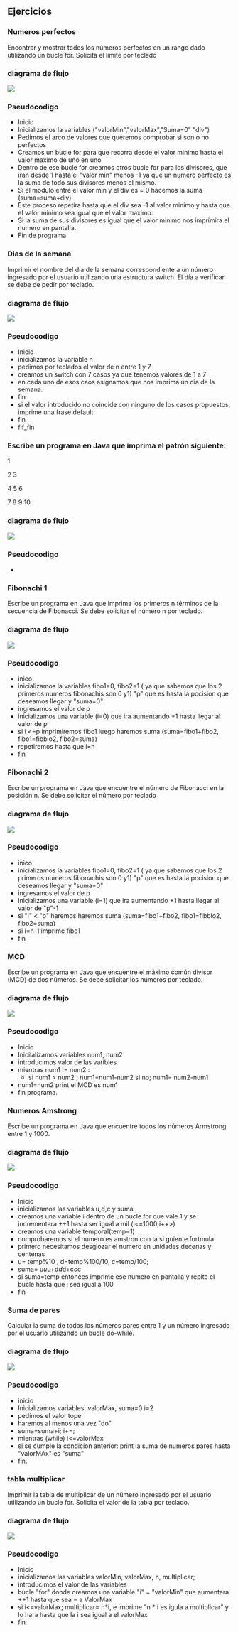 <div aling="justify">

## Ejercicios
 
### Numeros perfectos

Encontrar y mostrar todos los números perfectos en un rango dado utilizando un bucle for. Solicita el límite por teclado

### diagrama de flujo
<img src="images/numerosPerfectos.png">

### Pseudocodigo

- Inicio
- Inicializamos la variables ("valorMin","valorMax","Suma=0" "div") 
- Pedimos el arco de valores que queremos comprobar si son o no perfectos
- Creamos un bucle for para que recorra desde el valor minimo hasta el valor maximo  de uno en uno 
- Dentro de ese bucle for creamos otros bucle for para los divisores, que iran desde 1 hasta el "valor min" menos -1 ya que un numero perfecto es la suma de todo sus divisores menos el mismo.
- Si el modulo entre el valor min y el div es =  0 hacemos la suma (suma=suma+div)
- Este proceso repetira hasta que el div sea -1 al valor minimo y hasta que el valor minimo sea igual que el valor maximo.
- Si la suma de sus divisores es igual que el valor minimo nos imprimira el numero en pantalla.
- Fin de programa 
 
### Dias de la semana

Imprimir el nombre del día de la semana correspondiente a un número ingresado por el usuario utilizando una estructura switch.
El día a verificar se debe de pedir por teclado.

### diagrama de flujo

<img src="images/diasSemana.png">

### Pseudocodigo

- Inicio
- inicializamos la variable n
- pedimos por teclados el valor de n entre 1 y 7
- creamos un switch  con 7 casos ya que tenemos valores de 1 a 7
- en cada uno de esos caos asignamos que nos imprima un dia de la semana.
- fin
- si el valor introducido no coincide con ninguno de los casos propuestos, imprime una frase default
- fin
- fif_fin

###  Escribe un programa en Java que imprima el patrón siguiente:

1 

2 3 

4 5 6 

7 8 9 10 

### diagrama de flujo

<img src="images/Tarea2.png">

### Pseudocodigo

- 





### Fibonachi 1


Escribe un programa en Java que imprima los primeros n términos de la secuencia de Fibonacci. Se debe solicitar el número n por teclado.

### diagrama de flujo

<img src="images/Fibonachi1.png">

### Pseudocodigo

- inico
- inicializamos la variables fibo1=0, fibo2=1 ( ya que sabemos que los 2 primeros numeros fibonachis son 0 y1) "p" que es hasta la pocision que deseamos llegar y "suma=0"
- ingresamos el valor de p 
- inicializamos una variable (i=0) que ira aumentando +1 hasta llegar al valor de p
- si i <=p imprimiremos fibo1 luego haremos suma (suma=fibo1+fibo2, fibo1=fibblo2, fibo2=suma)
- repetiremos hasta que i=n
- fin 
 
### Fibonachi 2

Escribe un programa en Java que encuentre el número de Fibonacci en la posición n.  Se debe solicitar el número por teclado

### diagrama de flujo

<img src="images/Fibonachi2.png">

### Pseudocodigo
- inico
- inicializamos la variables fibo1=0, fibo2=1 ( ya que sabemos que los 2 primeros numeros fibonachis son 0 y1) "p" que es hasta la pocision que deseamos llegar y "suma=0"
- ingresamos el valor de p 
- inicializamos una variable (i=1) que ira aumentando +1 hasta llegar al valor de "p"-1
- si "i" < "p" haremos haremos suma (suma=fibo1+fibo2, fibo1=fibblo2, fibo2=suma) 
- si i=n-1 imprime fibo1
- fin 

### MCD

Escribe un programa en Java que encuentre el máximo común divisor (MCD) de dos números. Se debe solicitar los números por teclado.

### diagrama de flujo

<img src="images/MCD.png">

### Pseudocodigo

- Inicio
- Inicilalizamos variables num1, num2
- introducimos valor de las varibles 
- mientras num1 != num2 :
    - si num1 > num2 ; num1=num1-num2 si no; num1= num2-num1
- num1=num2 print el MCD es num1
- fin programa.

### Numeros Amstrong

Escribe un programa en Java que encuentre todos los números Armstrong entre 1 y 1000.

### diagrama de flujo

<img src="images/Amstrong.png">

### Pseudocodigo

- Inicio
- inicializamos las variables u,d,c y suma
- creamos una variable i dentro de un bucle for que vale 1 y se incrementara ++1 hasta ser igual a mil (i<=1000;i++>)
- creamos una variable temporal(temp=1)
- comprobaremos si el numero es amstron con la si guiente fortmula
- primero necesitamos desglozar el numero en unidades decenas y centenas 
- u= temp%10 , d=temp%100/10, c=temp/100;
- suma= u*u*u+d*d*d+c*c*c
- si suma=temp entonces imprime ese numero en pantalla y repite el bucle hasta que i sea igual a 100
- fin 

### Suma de pares 

Calcular la suma de todos los números pares entre 1 y un número ingresado por el usuario utilizando un bucle do-while.

### diagrama de flujo

<img src="images/sumaPares.png">

### Pseudocodigo

- inicio
- Inicializamos variables: valorMax, suma=0 i=2
- pedimos el valor tope
- haremos al menos una vez "do"  
- suma=suma+i; i+=;
- mientras (while) i<=valorMax
- si se cumple la condicion anterior: print la suma de numeros pares hasta "valorMAx" es "suma"
- fin.

### tabla multiplicar

Imprimir la tabla de multiplicar de un número ingresado por el usuario utilizando un bucle for. Solicita el valor de la tabla por teclado.

### diagrama de flujo

<img src="images/Tarea2.png">

### Pseudocodigo
- Inicio
- inicializamos las variables valorMin, valorMax, n, multiplicar;
- introducimos el valor de las variables 
- bucle "for" donde creamos una variable "i" = "valorMin" que aumentara ++1 hasta que sea = a ValorMax
- si i<=valorMax; multiplicar= n*i, e imprime "n * i es igula a multiplicar" y lo hara hasta que la i sea igual a el valorMax
- fin

